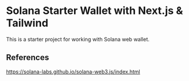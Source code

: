 # Solana Starter Wallet with Next.js & Tailwind

This is a starter project for working with Solana web wallet.

## References

https://solana-labs.github.io/solana-web3.js/index.html
